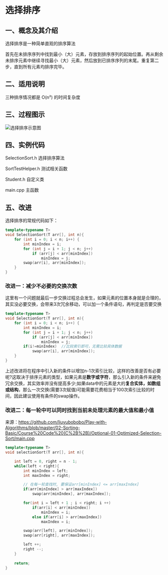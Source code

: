 # 选择排序

## 一、概念及其介绍

选择排序是一种简单直观的排序算法

首先在未排序序列中找到最小（大）元素，存放到排序序列的起始位置。再从剩余未排序元素中继续寻找最小（大）元素，然后放到已排序序列的末尾。重复第二步，直到所有元素均排序完毕。

## 二、适用说明

三种排序情况都是 O(n²) 的时间复杂度


## 三、过程图示

![选择排序示意图](https://github.com/wanyu416/Data-Strucure/blob/main/src/selectionSort.gif)

## 四、实例代码

SelectionSort.h  选择排序算法

SortTestHelper.h  测试相关函数

Student.h  自定义类

main.cpp  主函数



## 五、改进

选择排序的常规代码如下：

```c++
template<typename T>
void SelectionSort(T arr[], int n){
	for (int i = 0; i < n; i++) {
		int minIndex = i; 
		for (int j = i + 1; j < n; j++)  
			if (arr[j] < arr[minIndex])  
				minIndex = j; 
		swap(arr[i], arr[minIndex]);    
	}
}
```

### 改进一：减少不必要的交换次数

这里有一个问题就最后一步交换过程总会发生，如果元素的位置本身就是合理的，其实没必要交换，会带来3次冗余移动，可以加一个条件语句，再判定是否要交换

```c++
template<typename T>
void SelectionSort(T arr[], int n){
	for (int i = 0; i < n; i++) {
		int minIndex = i; 
		for (int j = i + 1; j < n; j++)  
			if (arr[j] < arr[minIndex])  
				minIndex = j; 
		if(i!=minIndex)  //比较索引即可，无需比较具体数据
        	swap(arr[i], arr[minIndex]);    
	}
}
```

上述改进将在程序中引入新的条件以增加n-1次索引比较，这样的改善是否有必要呢?这取决于排序元素的类型，如果元素是**数字或字符**，那么引入新的条件来避免冗余交换，其实效率并没有提高多少;如果data中的元素是大的**复合实体，如数组或结构**，那么一次交换(需要3次赋值)可能需要花费相当于100次索引比较的时间，因此建议使用有条件的swap操作。



### 改进二：每一轮中可以同时找到当前未处理元素的最大值和最小值

来源：https://github.com/liuyubobobo/Play-with-Algorithms/blob/master/02-Sorting-Basic/Course%20Code%20(C%2B%2B)/Optional-01-Optimized-Selection-Sort/main.cpp

```c++
template<typename T>
void selectionSort(T arr[], int n){

    int left = 0, right = n - 1;
    while(left < right){
        int minIndex = left;
        int maxIndex = right;

        // 在每一轮查找时, 要保证arr[minIndex] <= arr[maxIndex]
        if(arr[minIndex] > arr[maxIndex])
            swap(arr[minIndex], arr[maxIndex]);

        for(int i = left + 1 ; i < right; i ++)
            if(arr[i] < arr[minIndex])
                minIndex = i;
            else if(arr[i] > arr[maxIndex])
                maxIndex = i;

        swap(arr[left], arr[minIndex]);
        swap(arr[right], arr[maxIndex]);

        left ++;
        right --;
    }
    
    return;
}
```

